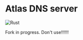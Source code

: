 Atlas DNS server
=================

![Rust](https://github.com/EmilHernvall/hermes/workflows/Rust/badge.svg)

Fork in progress. Don't use!!!!!!
